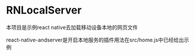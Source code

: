 # RNLocalServer

本项目是示例react native去加载移动设备本地的网页文件

react-native-andserver是开启本地服务的插件用法在src/home.js中已经给出示例
